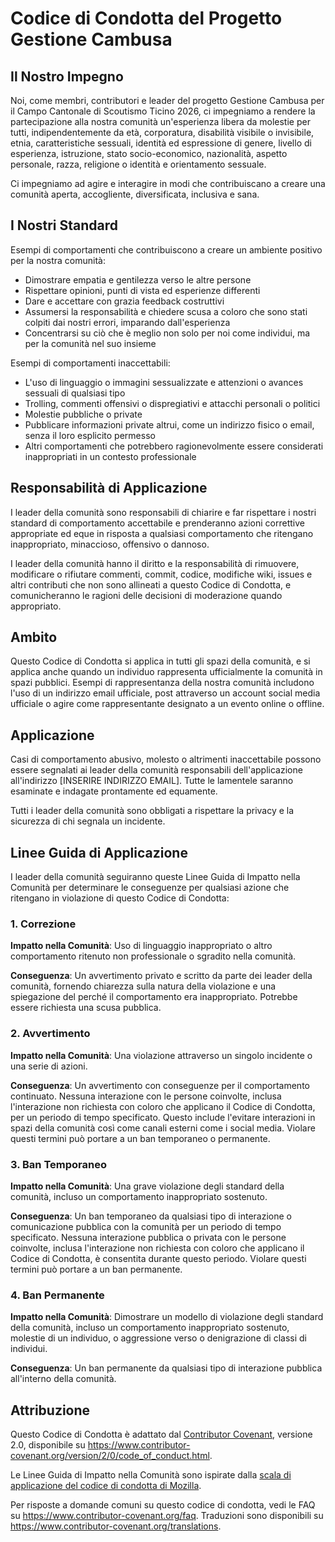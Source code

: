 # Codice di Condotta del Progetto Gestione Cambusa

## Il Nostro Impegno

Noi, come membri, contributori e leader del progetto Gestione Cambusa per il Campo Cantonale di Scoutismo Ticino 2026, ci impegniamo a rendere la partecipazione alla nostra comunità un'esperienza libera da molestie per tutti, indipendentemente da età, corporatura, disabilità visibile o invisibile, etnia, caratteristiche sessuali, identità ed espressione di genere, livello di esperienza, istruzione, stato socio-economico, nazionalità, aspetto personale, razza, religione o identità e orientamento sessuale.

Ci impegniamo ad agire e interagire in modi che contribuiscano a creare una comunità aperta, accogliente, diversificata, inclusiva e sana.

## I Nostri Standard

Esempi di comportamenti che contribuiscono a creare un ambiente positivo per la nostra comunità:

* Dimostrare empatia e gentilezza verso le altre persone
* Rispettare opinioni, punti di vista ed esperienze differenti
* Dare e accettare con grazia feedback costruttivi
* Assumersi la responsabilità e chiedere scusa a coloro che sono stati colpiti dai nostri errori, imparando dall'esperienza
* Concentrarsi su ciò che è meglio non solo per noi come individui, ma per la comunità nel suo insieme

Esempi di comportamenti inaccettabili:

* L'uso di linguaggio o immagini sessualizzate e attenzioni o avances sessuali di qualsiasi tipo
* Trolling, commenti offensivi o dispregiativi e attacchi personali o politici
* Molestie pubbliche o private
* Pubblicare informazioni private altrui, come un indirizzo fisico o email, senza il loro esplicito permesso
* Altri comportamenti che potrebbero ragionevolmente essere considerati inappropriati in un contesto professionale

## Responsabilità di Applicazione

I leader della comunità sono responsabili di chiarire e far rispettare i nostri standard di comportamento accettabile e prenderanno azioni correttive appropriate ed eque in risposta a qualsiasi comportamento che ritengano inappropriato, minaccioso, offensivo o dannoso.

I leader della comunità hanno il diritto e la responsabilità di rimuovere, modificare o rifiutare commenti, commit, codice, modifiche wiki, issues e altri contributi che non sono allineati a questo Codice di Condotta, e comunicheranno le ragioni delle decisioni di moderazione quando appropriato.

## Ambito

Questo Codice di Condotta si applica in tutti gli spazi della comunità, e si applica anche quando un individuo rappresenta ufficialmente la comunità in spazi pubblici. Esempi di rappresentanza della nostra comunità includono l'uso di un indirizzo email ufficiale, post attraverso un account social media ufficiale o agire come rappresentante designato a un evento online o offline.

## Applicazione

Casi di comportamento abusivo, molesto o altrimenti inaccettabile possono essere segnalati ai leader della comunità responsabili dell'applicazione all'indirizzo [INSERIRE INDIRIZZO EMAIL]. Tutte le lamentele saranno esaminate e indagate prontamente ed equamente.

Tutti i leader della comunità sono obbligati a rispettare la privacy e la sicurezza di chi segnala un incidente.

## Linee Guida di Applicazione

I leader della comunità seguiranno queste Linee Guida di Impatto nella Comunità per determinare le conseguenze per qualsiasi azione che ritengano in violazione di questo Codice di Condotta:

### 1. Correzione

**Impatto nella Comunità**: Uso di linguaggio inappropriato o altro comportamento ritenuto non professionale o sgradito nella comunità.

**Conseguenza**: Un avvertimento privato e scritto da parte dei leader della comunità, fornendo chiarezza sulla natura della violazione e una spiegazione del perché il comportamento era inappropriato. Potrebbe essere richiesta una scusa pubblica.

### 2. Avvertimento

**Impatto nella Comunità**: Una violazione attraverso un singolo incidente o una serie di azioni.

**Conseguenza**: Un avvertimento con conseguenze per il comportamento continuato. Nessuna interazione con le persone coinvolte, inclusa l'interazione non richiesta con coloro che applicano il Codice di Condotta, per un periodo di tempo specificato. Questo include l'evitare interazioni in spazi della comunità così come canali esterni come i social media. Violare questi termini può portare a un ban temporaneo o permanente.

### 3. Ban Temporaneo

**Impatto nella Comunità**: Una grave violazione degli standard della comunità, incluso un comportamento inappropriato sostenuto.

**Conseguenza**: Un ban temporaneo da qualsiasi tipo di interazione o comunicazione pubblica con la comunità per un periodo di tempo specificato. Nessuna interazione pubblica o privata con le persone coinvolte, inclusa l'interazione non richiesta con coloro che applicano il Codice di Condotta, è consentita durante questo periodo. Violare questi termini può portare a un ban permanente.

### 4. Ban Permanente

**Impatto nella Comunità**: Dimostrare un modello di violazione degli standard della comunità, incluso un comportamento inappropriato sostenuto, molestie di un individuo, o aggressione verso o denigrazione di classi di individui.

**Conseguenza**: Un ban permanente da qualsiasi tipo di interazione pubblica all'interno della comunità.

## Attribuzione

Questo Codice di Condotta è adattato dal [Contributor Covenant][homepage], versione 2.0,
disponibile su https://www.contributor-covenant.org/version/2/0/code_of_conduct.html.

Le Linee Guida di Impatto nella Comunità sono ispirate dalla [scala di applicazione del codice di condotta di Mozilla](https://github.com/mozilla/diversity).

[homepage]: https://www.contributor-covenant.org

Per risposte a domande comuni su questo codice di condotta, vedi le FAQ su
https://www.contributor-covenant.org/faq. Traduzioni sono disponibili su
https://www.contributor-covenant.org/translations.

